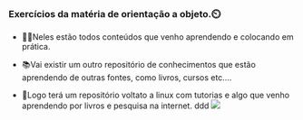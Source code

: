 ### Exercícios da matéria de orientação a objeto.⏲️

* 🏌🏻Neles estão todos conteúdos que venho aprendendo e colocando em prática.

* 📚Vai existir um outro repositório de conhecimentos que estão aprendendo 
  de outras fontes, como livros, cursos etc.... 

* 🐧Logo terá um repositório voltato a linux com tutorias e algo que venho aprendendo 
  por livros e pesquisa na internet.
  ddd
![](https://imgur.com/a/RvNrHH6) 
  

